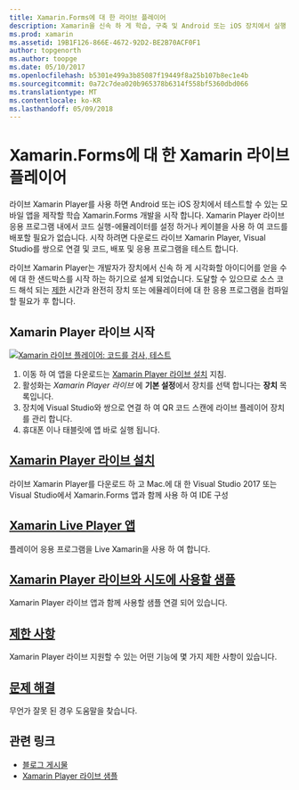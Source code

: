 ```yaml
---
title: Xamarin.Forms에 대 한 라이브 플레이어
description: Xamarin을 신속 하 게 학습, 구축 및 Android 또는 iOS 장치에서 실행 중인 응용 프로그램을 시작 합니다.
ms.prod: xamarin
ms.assetid: 19B1F126-866E-4672-92D2-BE2B70ACF0F1
author: topgenorth
ms.author: toopge
ms.date: 05/10/2017
ms.openlocfilehash: b5301e499a3b85087f19449f8a25b107b8ec1e4b
ms.sourcegitcommit: 0a72c7dea020b965378b6314f558bf5360dbd066
ms.translationtype: MT
ms.contentlocale: ko-KR
ms.lasthandoff: 05/09/2018
---
```

# <a name="xamarin-live-player-for-xamarinforms"></a>Xamarin.Forms에 대 한 Xamarin 라이브 플레이어

라이브 Xamarin Player를 사용 하면 Android 또는 iOS 장치에서 테스트할 수 있는 모바일 앱을 제작할 학습 Xamarin.Forms 개발을 시작 합니다. Xamarin Player 라이브 응용 프로그램 내에서 코드 실행-에뮬레이터를 설정 하거나 케이블을 사용 하 여 코드를 배포할 필요가 없습니다. 시작 하려면 다운로드 라이브 Xamarin Player, Visual Studio를 쌍으로 연결 및 코드, 배포 및 응용 프로그램을 테스트 합니다. 

라이브 Xamarin Player는 개발자가 장치에서 신속 하 게 시각화할 아이디어를 얻을 수에 대 한 샌드박스를 시작 하는 하기으로 설계 되었습니다. 도달할 수 있으므로 소스 코드 해석 되는 [제한](limitations.md) 시간과 완전히 장치 또는 에뮬레이터에 대 한 응용 프로그램을 컴파일할 필요가 후 합니다.

## <a name="get-started-with-xamarin-live-player"></a>Xamarin Player 라이브 시작

[![Xamarin 라이브 플레이어: 코드를 검사, 테스트](images/xamarin-live.png)](images/xamarin-live-sml.png#lightbox)

1. 이동 하 여 앱을 다운로드는 [Xamarin Player 라이브 설치](install.md) 지침.
2. 활성화는 *Xamarin Player 라이브* 에 **기본 설정**에서 장치를 선택 합니다는 **장치** 목록입니다.
2. 장치에 Visual Studio와 쌍으로 연결 하 여 QR 코드 스캔에 라이브 플레이어 장치를 관리 합니다.
3. 휴대폰 이나 태블릿에 앱 바로 실행 됩니다.

## <a name="xamarin-live-player-setupinstallmd"></a>[Xamarin Player 라이브 설치](install.md)

라이브 Xamarin Player를 다운로드 하 고 Mac.에 대 한 Visual Studio 2017 또는 Visual Studio에서 Xamarin.Forms 앱과 함께 사용 하 여 IDE 구성 

## <a name="xamarin-live-player-appplayermd"></a>[Xamarin Live Player 앱](player.md)

플레이어 응용 프로그램을 Live Xamarin을 사용 하 여 합니다.

## <a name="samples-to-try-with-xamarin-live-playersamplesmd"></a>[Xamarin Player 라이브와 시도에 사용할 샘플](samples.md)

Xamarin Player 라이브 앱과 함께 사용할 샘플 연결 되어 있습니다.

## <a name="limitationslimitationsmd"></a>[제한 사항](limitations.md)

Xamarin Player 라이브 지원할 수 있는 어떤 기능에 몇 가지 제한 사항이 있습니다.

## <a name="troubleshootingtroubleshootingmd"></a>[문제 해결](troubleshooting.md)

무언가 잘못 된 경우 도움말을 찾습니다.


## <a name="related-links"></a>관련 링크

- [블로그 게시물](https://blog.xamarin.com/live-player/)
- [Xamarin Player 라이브 샘플](https://developer.xamarin.com/samples/xamarin-live-player/all/)
